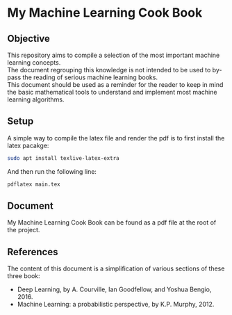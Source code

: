 # My Machine Learning Cook Book

## Objective
This repository aims to compile a selection of the most important machine learning concepts.<br/>
The document regrouping this knowledge is not intended to be used to by-pass the reading of serious machine learning books.<br/>
This document should be used as a reminder for the reader to keep in mind the basic mathematical tools to understand and implement most machine learning algorithms.

## Setup
A simple way to compile the latex file and render the pdf is to first install the latex pacakge:
```bash
sudo apt install texlive-latex-extra
```
And then run the following line:
```bash
pdflatex main.tex
```

## Document
My Machine Learning Cook Book can be found as a pdf file at the root of the project. 

## References
The content of this document is a simplification of various sections of these three book:
- Deep Learning, by A. Courville, Ian Goodfellow, and Yoshua Bengio, 2016.
- Machine Learning: a probabilistic perspective, by K.P. Murphy, 2012.


